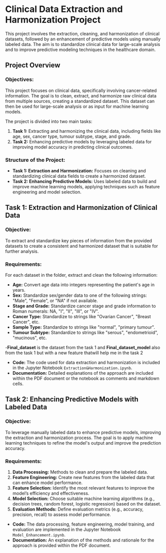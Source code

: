 # Clinical Data Extraction and Harmonization Project

This project involves the extraction, cleaning, and harmonization of clinical datasets, followed by an enhancement of predictive models using manually labeled data. The aim is to standardize clinical data for large-scale analysis and to improve predictive modeling techniques in the healthcare domain.


## Project Overview

### Objectives:
This project focuses on clinical data, specifically involving cancer-related information. The goal is to clean, extract, and harmonize raw clinical data from multiple sources, creating a standardized dataset. This dataset can then be used for large-scale analysis or as input for machine learning models.

The project is divided into two main tasks:
1. **Task 1:** Extracting and harmonizing the clinical data, including fields like age, sex, cancer type, tumour subtype, stage, and grade.
2. **Task 2:** Enhancing predictive models by leveraging labeled data for improving model accuracy in predicting clinical outcomes.

### Structure of the Project:
- **Task 1: Extraction and Harmonization:** Focuses on cleaning and standardizing clinical data fields to create a harmonized dataset.
- **Task 2: Enhancing Predictive Models:** Uses labeled data to build and improve machine learning models, applying techniques such as feature engineering and model selection.

## Task 1: Extraction and Harmonization of Clinical Data

### Objective:
To extract and standardize key pieces of information from the provided datasets to create a consistent and harmonized dataset that is suitable for further analysis.

### Requirements:
For each dataset in the folder, extract and clean the following information:
- **Age:** Convert age data into integers representing the patient's age in years.
- **Sex:** Standardize sex/gender data to one of the following strings: "Male", "Female", or "NA" if not available.
- **Stage and Grade:** Standardize cancer stage and grade information to Roman numerals: NA, "I", "II", "III", or "IV".
- **Cancer Type:** Standardize to strings like "Ovarian Cancer", "Breast Cancer", etc.
- **Sample Type:** Standardize to strings like "normal", "primary tumour".
- **Tumour Subtype:** Standardize to strings like "serous", "endometrioid", "mucinous", etc.

-**Final_dataset** is the dataset from the task 1 and **Final_dataset_model** also from the task 1 but with a new feature thatwill help me in the task 2
- **Code:** The code used for data extraction and harmonization is included in the Jupyter Notebook `Extraction&Harmonization.ipynb`.
- **Documentation:** Detailed explanations of the approach are included within the PDF document or the notebook as comments and markdown cells.

## Task 2: Enhancing Predictive Models with Labeled Data

### Objective:
To leverage manually labeled data to enhance predictive models, improving the extraction and harmonization process. The goal is to apply machine learning techniques to refine the model's output and improve the prediction accuracy.

### Requirements:
1. **Data Processing:** Methods to clean and prepare the labeled data.
2. **Feature Engineering:** Create new features from the labeled data that can enhance model performance.
3. **Feature Selection:** Identify the most relevant features to improve the model’s efficiency and effectiveness.
4. **Model Selection:** Choose suitable machine learning algorithms (e.g., decision trees, random forest, logistic regression) based on the dataset.
5. **Evaluation Methods:** Define evaluation metrics (e.g., accuracy, precision, recall) to assess model performance.


- **Code:** The data processing, feature engineering, model training, and evaluation are implemented in the Jupyter Notebook `Model_Enhancement.ipynb`.
- **Documentation:** An explanation of the methods and rationale for the approach is provided within the PDF document.


